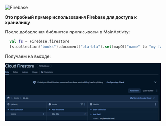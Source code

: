 ![Firebase](https://img.shields.io/badge/firebase-a08021?style=for-the-badge&logo=firebase&logoColor=ffcd34)

**Это пробный пример использования Firebase для доступа к хранилищу**

После добавления библиотек прописываем в MainActivity:

```Kotlin
  val fs = Firebase.firestore
  fs.collection("books").document("bla-bla").set(mapOf("name" to "my favourite book"))
```

Получаем на выходе:

![logs](https://github.com/MishaNikolaev/FirebaseTestApplication/blob/master/firebase.jpg)
